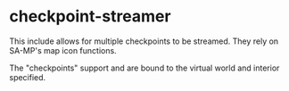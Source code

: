 # checkpoint-streamer

This include allows for multiple checkpoints to be streamed. They rely on SA-MP's map icon functions. 

The "checkpoints" support and are bound to the virtual world and interior specified.

